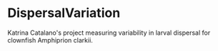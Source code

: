# DispersalVariation
Katrina Catalano's project measuring variability in larval dispersal for clownfish Amphiprion clarkii.
